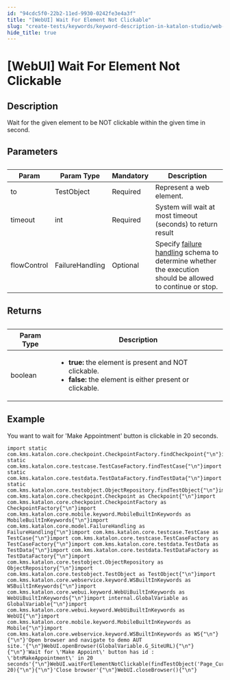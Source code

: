 ```yaml
---
id: "94cdc5f0-22b2-11ed-9930-0242fe3e4a3f"
title: "[WebUI] Wait For Element Not Clickable"
slug: "create-tests/keywords/keyword-description-in-katalon-studio/web-ui-keywords/webui-wait-for-element-not-clickable"
hide_title: true
---
```


# <a id="id_0" class="anchor_top_offset"/><a id="ariaid-title1" class="anchor_top_offset"/>[WebUI] Wait For Element Not Clickable


## <a id="id_0__id_1" class="anchor_top_offset"/>Description

              
<p xmlns="http://www.w3.org/1999/xhtml" className="p">Wait for the given element to be NOT   clickable within the given time in second.</p> 
      

## <a id="id_0__id_2" class="anchor_top_offset"/>Parameters

              
<table xmlns="http://www.w3.org/1999/xhtml" className="table anchor_top_offset" id="id_0__be6a9ad8-0b33-4dd0-af9b-a092a7cc6a3c"><caption /><thead className="thead"><tr className><th className="entry anchor_top_offset" id="id_0__be6a9ad8-0b33-4dd0-af9b-a092a7cc6a3c__entry__1">Param</th><th className="entry anchor_top_offset" id="id_0__be6a9ad8-0b33-4dd0-af9b-a092a7cc6a3c__entry__2">Param Type</th><th className="entry anchor_top_offset" id="id_0__be6a9ad8-0b33-4dd0-af9b-a092a7cc6a3c__entry__3">Mandatory</th><th className="entry anchor_top_offset" id="id_0__be6a9ad8-0b33-4dd0-af9b-a092a7cc6a3c__entry__4">Description</th></tr></thead><tbody className="tbody"><tr className><td className="entry" headers="id_0__be6a9ad8-0b33-4dd0-af9b-a092a7cc6a3c__entry__1 id_0__be6a9ad8-0b33-4dd0-af9b-a092a7cc6a3c__entry__2 id_0__be6a9ad8-0b33-4dd0-af9b-a092a7cc6a3c__entry__3 id_0__be6a9ad8-0b33-4dd0-af9b-a092a7cc6a3c__entry__4 ">to</td><td className="entry" headers="id_0__be6a9ad8-0b33-4dd0-af9b-a092a7cc6a3c__entry__1 id_0__be6a9ad8-0b33-4dd0-af9b-a092a7cc6a3c__entry__2 id_0__be6a9ad8-0b33-4dd0-af9b-a092a7cc6a3c__entry__3 id_0__be6a9ad8-0b33-4dd0-af9b-a092a7cc6a3c__entry__4 ">TestObject</td><td className="entry" headers="id_0__be6a9ad8-0b33-4dd0-af9b-a092a7cc6a3c__entry__1 id_0__be6a9ad8-0b33-4dd0-af9b-a092a7cc6a3c__entry__2 id_0__be6a9ad8-0b33-4dd0-af9b-a092a7cc6a3c__entry__3 id_0__be6a9ad8-0b33-4dd0-af9b-a092a7cc6a3c__entry__4 ">Required</td><td className="entry" headers="id_0__be6a9ad8-0b33-4dd0-af9b-a092a7cc6a3c__entry__1 id_0__be6a9ad8-0b33-4dd0-af9b-a092a7cc6a3c__entry__2 id_0__be6a9ad8-0b33-4dd0-af9b-a092a7cc6a3c__entry__3 id_0__be6a9ad8-0b33-4dd0-af9b-a092a7cc6a3c__entry__4 ">Represent a web element.</td></tr><tr className><td className="entry" headers="id_0__be6a9ad8-0b33-4dd0-af9b-a092a7cc6a3c__entry__1 id_0__be6a9ad8-0b33-4dd0-af9b-a092a7cc6a3c__entry__2 id_0__be6a9ad8-0b33-4dd0-af9b-a092a7cc6a3c__entry__3 id_0__be6a9ad8-0b33-4dd0-af9b-a092a7cc6a3c__entry__4 ">timeout</td><td className="entry" headers="id_0__be6a9ad8-0b33-4dd0-af9b-a092a7cc6a3c__entry__1 id_0__be6a9ad8-0b33-4dd0-af9b-a092a7cc6a3c__entry__2 id_0__be6a9ad8-0b33-4dd0-af9b-a092a7cc6a3c__entry__3 id_0__be6a9ad8-0b33-4dd0-af9b-a092a7cc6a3c__entry__4 ">int</td><td className="entry" headers="id_0__be6a9ad8-0b33-4dd0-af9b-a092a7cc6a3c__entry__1 id_0__be6a9ad8-0b33-4dd0-af9b-a092a7cc6a3c__entry__2 id_0__be6a9ad8-0b33-4dd0-af9b-a092a7cc6a3c__entry__3 id_0__be6a9ad8-0b33-4dd0-af9b-a092a7cc6a3c__entry__4 ">Required</td><td className="entry" headers="id_0__be6a9ad8-0b33-4dd0-af9b-a092a7cc6a3c__entry__1 id_0__be6a9ad8-0b33-4dd0-af9b-a092a7cc6a3c__entry__2 id_0__be6a9ad8-0b33-4dd0-af9b-a092a7cc6a3c__entry__3 id_0__be6a9ad8-0b33-4dd0-af9b-a092a7cc6a3c__entry__4 ">System will wait at most timeout (seconds) to return         result</td></tr><tr className><td className="entry" headers="id_0__be6a9ad8-0b33-4dd0-af9b-a092a7cc6a3c__entry__1 id_0__be6a9ad8-0b33-4dd0-af9b-a092a7cc6a3c__entry__2 id_0__be6a9ad8-0b33-4dd0-af9b-a092a7cc6a3c__entry__3 id_0__be6a9ad8-0b33-4dd0-af9b-a092a7cc6a3c__entry__4 ">flowControl</td><td className="entry" headers="id_0__be6a9ad8-0b33-4dd0-af9b-a092a7cc6a3c__entry__1 id_0__be6a9ad8-0b33-4dd0-af9b-a092a7cc6a3c__entry__2 id_0__be6a9ad8-0b33-4dd0-af9b-a092a7cc6a3c__entry__3 id_0__be6a9ad8-0b33-4dd0-af9b-a092a7cc6a3c__entry__4 ">FailureHandling</td><td className="entry" headers="id_0__be6a9ad8-0b33-4dd0-af9b-a092a7cc6a3c__entry__1 id_0__be6a9ad8-0b33-4dd0-af9b-a092a7cc6a3c__entry__2 id_0__be6a9ad8-0b33-4dd0-af9b-a092a7cc6a3c__entry__3 id_0__be6a9ad8-0b33-4dd0-af9b-a092a7cc6a3c__entry__4 ">Optional</td><td className="entry" headers="id_0__be6a9ad8-0b33-4dd0-af9b-a092a7cc6a3c__entry__1 id_0__be6a9ad8-0b33-4dd0-af9b-a092a7cc6a3c__entry__2 id_0__be6a9ad8-0b33-4dd0-af9b-a092a7cc6a3c__entry__3 id_0__be6a9ad8-0b33-4dd0-af9b-a092a7cc6a3c__entry__4 ">Specify <a className="xref" href="/docs/maintain/configure-failure-handling-settings-in-katalon-studio">failure handling</a> schema to         determine whether the execution should be allowed to continue or         stop.</td></tr></tbody></table> 
      

## <a id="id_0__id_3" class="anchor_top_offset"/>Returns

              
<table xmlns="http://www.w3.org/1999/xhtml" className="table anchor_top_offset" id="id_0__2a0c4892-9d7c-49f5-9bcc-873617590dec"><caption /><thead className="thead"><tr className><th className="entry anchor_top_offset" id="id_0__2a0c4892-9d7c-49f5-9bcc-873617590dec__entry__1">Param Type</th><th className="entry anchor_top_offset" id="id_0__2a0c4892-9d7c-49f5-9bcc-873617590dec__entry__2">Description</th></tr></thead><tbody className="tbody"><tr className><td className="entry" headers="id_0__2a0c4892-9d7c-49f5-9bcc-873617590dec__entry__1 id_0__2a0c4892-9d7c-49f5-9bcc-873617590dec__entry__2 ">boolean</td><td className="entry" headers="id_0__2a0c4892-9d7c-49f5-9bcc-873617590dec__entry__1 id_0__2a0c4892-9d7c-49f5-9bcc-873617590dec__entry__2 ">         <ul className="ul"><li className="li">             <strong className="ph b">true:</strong> the element is present and NOT             clickable.</li><li className="li">             <strong className="ph b">false:</strong> the element is either present or             clickable.</li></ul>       </td></tr></tbody></table> 
      

## <a id="id_0__id_4" class="anchor_top_offset"/>Example

              
<p xmlns="http://www.w3.org/1999/xhtml" className="p">You want to wait for 'Make Appointment' button is clickable in   20 seconds.</p> 
              
<pre xmlns="http://www.w3.org/1999/xhtml" className="pre codeblock"><code>import static com.kms.katalon.core.checkpoint.CheckpointFactory.findCheckpoint{"\n"}import static com.kms.katalon.core.testcase.TestCaseFactory.findTestCase{"\n"}import static com.kms.katalon.core.testdata.TestDataFactory.findTestData{"\n"}import static com.kms.katalon.core.testobject.ObjectRepository.findTestObject{"\n"}import com.kms.katalon.core.checkpoint.Checkpoint as Checkpoint{"\n"}import com.kms.katalon.core.checkpoint.CheckpointFactory as CheckpointFactory{"\n"}import com.kms.katalon.core.mobile.keyword.MobileBuiltInKeywords as MobileBuiltInKeywords{"\n"}import com.kms.katalon.core.model.FailureHandling as FailureHandling{"\n"}import com.kms.katalon.core.testcase.TestCase as TestCase{"\n"}import com.kms.katalon.core.testcase.TestCaseFactory as TestCaseFactory{"\n"}import com.kms.katalon.core.testdata.TestData as TestData{"\n"}import com.kms.katalon.core.testdata.TestDataFactory as TestDataFactory{"\n"}import com.kms.katalon.core.testobject.ObjectRepository as ObjectRepository{"\n"}import com.kms.katalon.core.testobject.TestObject as TestObject{"\n"}import com.kms.katalon.core.webservice.keyword.WSBuiltInKeywords as WSBuiltInKeywords{"\n"}import com.kms.katalon.core.webui.keyword.WebUiBuiltInKeywords as WebUiBuiltInKeywords{"\n"}import internal.GlobalVariable as GlobalVariable{"\n"}import com.kms.katalon.core.webui.keyword.WebUiBuiltInKeywords as WebUI{"\n"}import com.kms.katalon.core.mobile.keyword.MobileBuiltInKeywords as Mobile{"\n"}import com.kms.katalon.core.webservice.keyword.WSBuiltInKeywords as WS{"\n"}{"\n"}'Open browser and navigate to demo AUT site.'{"\n"}WebUI.openBrowser(GlobalVariable.G_SiteURL){"\n"}{"\n"}'Wait for \'Make Appoint\' button has id : \'btnMakeAppointment\' in 20 seconds'{"\n"}WebUI.waitForElementNotClickable(findTestObject('Page_CuraHomepage/btn_MakeAppointment'), 20){"\n"}{"\n"}'Close browser'{"\n"}WebUI.closeBrowser(){"\n"}</code></pre> 
            
